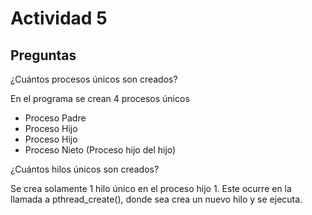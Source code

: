 # Actividad 5
## Preguntas
¿Cuántos procesos únicos son creados?

En el programa se crean 4 procesos únicos
- Proceso Padre
- Proceso Hijo
- Proceso Hijo
- Proceso Nieto (Proceso hijo del hijo)

¿Cuántos hilos únicos son creados?

Se crea solamente 1 hilo único en el proceso hijo 1. Este ocurre en la llamada a pthread_create(), donde sea crea un nuevo hilo y se ejecuta.
